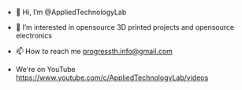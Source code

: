- 👋 Hi, I’m @AppliedTechnologyLab
- 👀 I’m interested in opensource 3D printed projects and opensource electronics 
- 📫 How to reach me progressth.info@gmail.com 

- We're on YouTube https://www.youtube.com/c/AppliedTechnologyLab/videos


